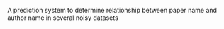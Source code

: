 A prediction system to determine relationship between paper name and author name in several noisy datasets










	
	
	


		



